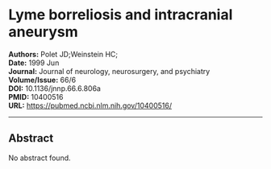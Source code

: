 # Lyme borreliosis and intracranial aneurysm

**Authors:** Polet JD;Weinstein HC;  
**Date:** 1999 Jun  
**Journal:** Journal of neurology, neurosurgery, and psychiatry  
**Volume/Issue:** 66/6  
**DOI:** 10.1136/jnnp.66.6.806a  
**PMID:** 10400516  
**URL:** https://pubmed.ncbi.nlm.nih.gov/10400516/

---

## Abstract

No abstract found.
